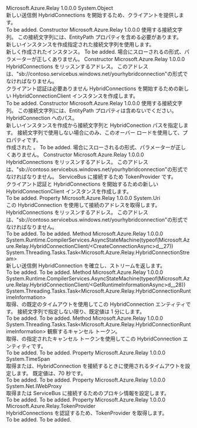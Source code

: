 <Type Name="HybridConnectionClient" FullName="Microsoft.Azure.Relay.HybridConnectionClient">
  <TypeSignature Language="C#" Value="public class HybridConnectionClient" />
  <TypeSignature Language="ILAsm" Value=".class public auto ansi beforefieldinit HybridConnectionClient extends System.Object" />
  <TypeSignature Language="DocId" Value="T:Microsoft.Azure.Relay.HybridConnectionClient" />
  <TypeSignature Language="VB.NET" Value="Public Class HybridConnectionClient" />
  <TypeSignature Language="F#" Value="type HybridConnectionClient = class" />
  <AssemblyInfo>
    <AssemblyName>Microsoft.Azure.Relay</AssemblyName>
    <AssemblyVersion>1.0.0.0</AssemblyVersion>
  </AssemblyInfo>
  <Base>
    <BaseTypeName>System.Object</BaseTypeName>
  </Base>
  <Interfaces />
  <Docs>
    <summary>
            新しい送信側 HybridConnections を開始するため、クライアントを提供します。
            </summary>
    <remarks>To be added.</remarks>
  </Docs>
  <Members>
    <Member MemberName=".ctor">
      <MemberSignature Language="C#" Value="public HybridConnectionClient (string connectionString);" />
      <MemberSignature Language="ILAsm" Value=".method public hidebysig specialname rtspecialname instance void .ctor(string connectionString) cil managed" />
      <MemberSignature Language="DocId" Value="M:Microsoft.Azure.Relay.HybridConnectionClient.#ctor(System.String)" />
      <MemberSignature Language="VB.NET" Value="Public Sub New (connectionString As String)" />
      <MemberSignature Language="F#" Value="new Microsoft.Azure.Relay.HybridConnectionClient : string -&gt; Microsoft.Azure.Relay.HybridConnectionClient" Usage="new Microsoft.Azure.Relay.HybridConnectionClient connectionString" />
      <MemberType>Constructor</MemberType>
      <AssemblyInfo>
        <AssemblyName>Microsoft.Azure.Relay</AssemblyName>
        <AssemblyVersion>1.0.0.0</AssemblyVersion>
      </AssemblyInfo>
      <Parameters>
        <Parameter Name="connectionString" Type="System.String" />
      </Parameters>
      <Docs>
        <param name="connectionString">使用する接続文字列。  この接続文字列には、EntityPath プロパティを含める必要があります。</param>
        <summary>新しいインスタンスを作成<see cref="T:Microsoft.Azure.Relay.HybridConnectionClient" />指定された接続文字列を使用します。</summary>
        <returns>新しく作成された<see cref="T:Microsoft.Azure.Relay.HybridConnectionClient" />インスタンス。</returns>
        <remarks>To be added.</remarks>
        <exception cref="T:System.ArgumentException">場合にスローされるの形式、<paramref name="connectionString" />パラメーターが正しくありません。</exception>
      </Docs>
    </Member>
    <Member MemberName=".ctor">
      <MemberSignature Language="C#" Value="public HybridConnectionClient (Uri address);" />
      <MemberSignature Language="ILAsm" Value=".method public hidebysig specialname rtspecialname instance void .ctor(class System.Uri address) cil managed" />
      <MemberSignature Language="DocId" Value="M:Microsoft.Azure.Relay.HybridConnectionClient.#ctor(System.Uri)" />
      <MemberSignature Language="VB.NET" Value="Public Sub New (address As Uri)" />
      <MemberSignature Language="F#" Value="new Microsoft.Azure.Relay.HybridConnectionClient : Uri -&gt; Microsoft.Azure.Relay.HybridConnectionClient" Usage="new Microsoft.Azure.Relay.HybridConnectionClient address" />
      <MemberType>Constructor</MemberType>
      <AssemblyInfo>
        <AssemblyName>Microsoft.Azure.Relay</AssemblyName>
        <AssemblyVersion>1.0.0.0</AssemblyVersion>
      </AssemblyInfo>
      <Parameters>
        <Parameter Name="address" Type="System.Uri" />
      </Parameters>
      <Docs>
        <param name="address">HybridConnections をリッスンするアドレス。  このアドレスは、"sb://contoso.servicebus.windows.net/yourhybridconnection"の形式でなければなりません。</param>
        <summary>
            クライアント認証は必要ありません HybridConnections を開始するための新しい HybridConnectionClient インスタンスを作成します。
            </summary>
        <remarks>To be added.</remarks>
      </Docs>
    </Member>
    <Member MemberName=".ctor">
      <MemberSignature Language="C#" Value="public HybridConnectionClient (string connectionString, string path);" />
      <MemberSignature Language="ILAsm" Value=".method public hidebysig specialname rtspecialname instance void .ctor(string connectionString, string path) cil managed" />
      <MemberSignature Language="DocId" Value="M:Microsoft.Azure.Relay.HybridConnectionClient.#ctor(System.String,System.String)" />
      <MemberSignature Language="VB.NET" Value="Public Sub New (connectionString As String, path As String)" />
      <MemberSignature Language="F#" Value="new Microsoft.Azure.Relay.HybridConnectionClient : string * string -&gt; Microsoft.Azure.Relay.HybridConnectionClient" Usage="new Microsoft.Azure.Relay.HybridConnectionClient (connectionString, path)" />
      <MemberType>Constructor</MemberType>
      <AssemblyInfo>
        <AssemblyName>Microsoft.Azure.Relay</AssemblyName>
        <AssemblyVersion>1.0.0.0</AssemblyVersion>
      </AssemblyInfo>
      <Parameters>
        <Parameter Name="connectionString" Type="System.String" />
        <Parameter Name="path" Type="System.String" />
      </Parameters>
      <Docs>
        <param name="connectionString">使用する接続文字列。 この接続文字列には、EntityPath プロパティは含めないでください。</param>
        <param name="path">HybridConnection へのパス。</param>
        <summary>新しいインスタンスを作成<see cref="T:Microsoft.Azure.Relay.HybridConnectionClient" />から接続文字列と HybridConection パスを指定します。 接続文字列で使用しない場合にのみ、このオーバー ロードを使用して、<see cref="P:Microsoft.Azure.Relay.RelayConnectionStringBuilder.EntityPath" />プロパティです。</summary>
        <returns>作成された <see cref="T:Microsoft.Azure.Relay.HybridConnectionClient" />。</returns>
        <remarks>To be added.</remarks>
        <exception cref="T:System.ArgumentException">場合にスローされるの形式、<paramref name="connectionString" />パラメーターが正しくありません。</exception>
      </Docs>
    </Member>
    <Member MemberName=".ctor">
      <MemberSignature Language="C#" Value="public HybridConnectionClient (Uri address, Microsoft.Azure.Relay.TokenProvider tokenProvider);" />
      <MemberSignature Language="ILAsm" Value=".method public hidebysig specialname rtspecialname instance void .ctor(class System.Uri address, class Microsoft.Azure.Relay.TokenProvider tokenProvider) cil managed" />
      <MemberSignature Language="DocId" Value="M:Microsoft.Azure.Relay.HybridConnectionClient.#ctor(System.Uri,Microsoft.Azure.Relay.TokenProvider)" />
      <MemberSignature Language="F#" Value="new Microsoft.Azure.Relay.HybridConnectionClient : Uri * Microsoft.Azure.Relay.TokenProvider -&gt; Microsoft.Azure.Relay.HybridConnectionClient" Usage="new Microsoft.Azure.Relay.HybridConnectionClient (address, tokenProvider)" />
      <MemberType>Constructor</MemberType>
      <AssemblyInfo>
        <AssemblyName>Microsoft.Azure.Relay</AssemblyName>
        <AssemblyVersion>1.0.0.0</AssemblyVersion>
      </AssemblyInfo>
      <Parameters>
        <Parameter Name="address" Type="System.Uri" />
        <Parameter Name="tokenProvider" Type="Microsoft.Azure.Relay.TokenProvider" />
      </Parameters>
      <Docs>
        <param name="address">HybridConnections をリッスンするアドレス。  このアドレスは、"sb://contoso.servicebus.windows.net/yourhybridconnection"の形式でなければなりません。</param>
        <param name="tokenProvider">ServiceBus に接続するため TokenProvider です。</param>
        <summary>
            クライアント認証と HybridConnections を開始するための新しい HybridConnectionClient インスタンスを作成します。
            </summary>
        <remarks>To be added.</remarks>
      </Docs>
    </Member>
    <Member MemberName="Address">
      <MemberSignature Language="C#" Value="public Uri Address { get; }" />
      <MemberSignature Language="ILAsm" Value=".property instance class System.Uri Address" />
      <MemberSignature Language="DocId" Value="P:Microsoft.Azure.Relay.HybridConnectionClient.Address" />
      <MemberSignature Language="VB.NET" Value="Public ReadOnly Property Address As Uri" />
      <MemberSignature Language="F#" Value="member this.Address : Uri" Usage="Microsoft.Azure.Relay.HybridConnectionClient.Address" />
      <MemberType>Property</MemberType>
      <AssemblyInfo>
        <AssemblyName>Microsoft.Azure.Relay</AssemblyName>
        <AssemblyVersion>1.0.0.0</AssemblyVersion>
      </AssemblyInfo>
      <ReturnValue>
        <ReturnType>System.Uri</ReturnType>
      </ReturnValue>
      <Docs>
        <summary>
            この HybridConnection を使用して接続のアドレスを取得します。 HybridConnections をリッスンするアドレス。
            このアドレスは、"sb://contoso.servicebus.windows.net/yourhybridconnection"の形式でなければなりません。
            </summary>
        <value>To be added.</value>
        <remarks>To be added.</remarks>
      </Docs>
    </Member>
    <Member MemberName="CreateConnectionAsync">
      <MemberSignature Language="C#" Value="public System.Threading.Tasks.Task&lt;Microsoft.Azure.Relay.HybridConnectionStream&gt; CreateConnectionAsync ();" />
      <MemberSignature Language="ILAsm" Value=".method public hidebysig instance class System.Threading.Tasks.Task`1&lt;class Microsoft.Azure.Relay.HybridConnectionStream&gt; CreateConnectionAsync() cil managed" />
      <MemberSignature Language="DocId" Value="M:Microsoft.Azure.Relay.HybridConnectionClient.CreateConnectionAsync" />
      <MemberSignature Language="VB.NET" Value="Public Function CreateConnectionAsync () As Task(Of HybridConnectionStream)" />
      <MemberSignature Language="F#" Value="member this.CreateConnectionAsync : unit -&gt; System.Threading.Tasks.Task&lt;Microsoft.Azure.Relay.HybridConnectionStream&gt;" Usage="hybridConnectionClient.CreateConnectionAsync " />
      <MemberType>Method</MemberType>
      <AssemblyInfo>
        <AssemblyName>Microsoft.Azure.Relay</AssemblyName>
        <AssemblyVersion>1.0.0.0</AssemblyVersion>
      </AssemblyInfo>
      <Attributes>
        <Attribute>
          <AttributeName>System.Runtime.CompilerServices.AsyncStateMachine(typeof(Microsoft.Azure.Relay.HybridConnectionClient/&lt;CreateConnectionAsync&gt;d__27))</AttributeName>
        </Attribute>
      </Attributes>
      <ReturnValue>
        <ReturnType>System.Threading.Tasks.Task&lt;Microsoft.Azure.Relay.HybridConnectionStream&gt;</ReturnType>
      </ReturnValue>
      <Parameters />
      <Docs>
        <summary>
            新しい送信側 HybridConnection を確立し、ストリームを返します。
            </summary>
        <returns>To be added.</returns>
        <remarks>To be added.</remarks>
      </Docs>
    </Member>
    <Member MemberName="GetRuntimeInformationAsync">
      <MemberSignature Language="C#" Value="public System.Threading.Tasks.Task&lt;Microsoft.Azure.Relay.HybridConnectionRuntimeInformation&gt; GetRuntimeInformationAsync ();" />
      <MemberSignature Language="ILAsm" Value=".method public hidebysig instance class System.Threading.Tasks.Task`1&lt;class Microsoft.Azure.Relay.HybridConnectionRuntimeInformation&gt; GetRuntimeInformationAsync() cil managed" />
      <MemberSignature Language="DocId" Value="M:Microsoft.Azure.Relay.HybridConnectionClient.GetRuntimeInformationAsync" />
      <MemberSignature Language="VB.NET" Value="Public Function GetRuntimeInformationAsync () As Task(Of HybridConnectionRuntimeInformation)" />
      <MemberSignature Language="F#" Value="member this.GetRuntimeInformationAsync : unit -&gt; System.Threading.Tasks.Task&lt;Microsoft.Azure.Relay.HybridConnectionRuntimeInformation&gt;" Usage="hybridConnectionClient.GetRuntimeInformationAsync " />
      <MemberType>Method</MemberType>
      <AssemblyInfo>
        <AssemblyName>Microsoft.Azure.Relay</AssemblyName>
        <AssemblyVersion>1.0.0.0</AssemblyVersion>
      </AssemblyInfo>
      <Attributes>
        <Attribute>
          <AttributeName>System.Runtime.CompilerServices.AsyncStateMachine(typeof(Microsoft.Azure.Relay.HybridConnectionClient/&lt;GetRuntimeInformationAsync&gt;d__28))</AttributeName>
        </Attribute>
      </Attributes>
      <ReturnValue>
        <ReturnType>System.Threading.Tasks.Task&lt;Microsoft.Azure.Relay.HybridConnectionRuntimeInformation&gt;</ReturnType>
      </ReturnValue>
      <Parameters />
      <Docs>
        <summary>
            取得、<see cref="T:Microsoft.Azure.Relay.HybridConnectionRuntimeInformation" />の既定のタイムアウトを使用してこの HybridConnection エンティティです。
            接続文字列で指定しない限り、既定値は 1 分にします。
            </summary>
        <returns>To be added.</returns>
        <remarks>To be added.</remarks>
      </Docs>
    </Member>
    <Member MemberName="GetRuntimeInformationAsync">
      <MemberSignature Language="C#" Value="public System.Threading.Tasks.Task&lt;Microsoft.Azure.Relay.HybridConnectionRuntimeInformation&gt; GetRuntimeInformationAsync (System.Threading.CancellationToken cancellationToken);" />
      <MemberSignature Language="ILAsm" Value=".method public hidebysig instance class System.Threading.Tasks.Task`1&lt;class Microsoft.Azure.Relay.HybridConnectionRuntimeInformation&gt; GetRuntimeInformationAsync(valuetype System.Threading.CancellationToken cancellationToken) cil managed" />
      <MemberSignature Language="DocId" Value="M:Microsoft.Azure.Relay.HybridConnectionClient.GetRuntimeInformationAsync(System.Threading.CancellationToken)" />
      <MemberSignature Language="F#" Value="member this.GetRuntimeInformationAsync : System.Threading.CancellationToken -&gt; System.Threading.Tasks.Task&lt;Microsoft.Azure.Relay.HybridConnectionRuntimeInformation&gt;" Usage="hybridConnectionClient.GetRuntimeInformationAsync cancellationToken" />
      <MemberType>Method</MemberType>
      <AssemblyInfo>
        <AssemblyName>Microsoft.Azure.Relay</AssemblyName>
        <AssemblyVersion>1.0.0.0</AssemblyVersion>
      </AssemblyInfo>
      <ReturnValue>
        <ReturnType>System.Threading.Tasks.Task&lt;Microsoft.Azure.Relay.HybridConnectionRuntimeInformation&gt;</ReturnType>
      </ReturnValue>
      <Parameters>
        <Parameter Name="cancellationToken" Type="System.Threading.CancellationToken" />
      </Parameters>
      <Docs>
        <param name="cancellationToken">観察するキャンセル トークン。</param>
        <summary>
            取得、<see cref="T:Microsoft.Azure.Relay.HybridConnectionRuntimeInformation" />の指定されたキャンセル トークンを使用してこの HybridConnection エンティティです。
            </summary>
        <returns>To be added.</returns>
        <remarks>To be added.</remarks>
      </Docs>
    </Member>
    <Member MemberName="OperationTimeout">
      <MemberSignature Language="C#" Value="public TimeSpan OperationTimeout { get; set; }" />
      <MemberSignature Language="ILAsm" Value=".property instance valuetype System.TimeSpan OperationTimeout" />
      <MemberSignature Language="DocId" Value="P:Microsoft.Azure.Relay.HybridConnectionClient.OperationTimeout" />
      <MemberSignature Language="VB.NET" Value="Public Property OperationTimeout As TimeSpan" />
      <MemberSignature Language="F#" Value="member this.OperationTimeout : TimeSpan with get, set" Usage="Microsoft.Azure.Relay.HybridConnectionClient.OperationTimeout" />
      <MemberType>Property</MemberType>
      <AssemblyInfo>
        <AssemblyName>Microsoft.Azure.Relay</AssemblyName>
        <AssemblyVersion>1.0.0.0</AssemblyVersion>
      </AssemblyInfo>
      <ReturnValue>
        <ReturnType>System.TimeSpan</ReturnType>
      </ReturnValue>
      <Docs>
        <summary>
            取得または、HybridConnection を接続するときに使用されるタイムアウトを設定します。  既定値は、70 秒です。
            </summary>
        <value>To be added.</value>
        <remarks>To be added.</remarks>
      </Docs>
    </Member>
    <Member MemberName="Proxy">
      <MemberSignature Language="C#" Value="public System.Net.IWebProxy Proxy { get; set; }" />
      <MemberSignature Language="ILAsm" Value=".property instance class System.Net.IWebProxy Proxy" />
      <MemberSignature Language="DocId" Value="P:Microsoft.Azure.Relay.HybridConnectionClient.Proxy" />
      <MemberSignature Language="VB.NET" Value="Public Property Proxy As IWebProxy" />
      <MemberSignature Language="F#" Value="member this.Proxy : System.Net.IWebProxy with get, set" Usage="Microsoft.Azure.Relay.HybridConnectionClient.Proxy" />
      <MemberType>Property</MemberType>
      <AssemblyInfo>
        <AssemblyName>Microsoft.Azure.Relay</AssemblyName>
        <AssemblyVersion>1.0.0.0</AssemblyVersion>
      </AssemblyInfo>
      <ReturnValue>
        <ReturnType>System.Net.IWebProxy</ReturnType>
      </ReturnValue>
      <Docs>
        <summary>
            取得または ServiceBus に接続するためのプロキシ情報を設定します。
            </summary>
        <value>To be added.</value>
        <remarks>To be added.</remarks>
      </Docs>
    </Member>
    <Member MemberName="TokenProvider">
      <MemberSignature Language="C#" Value="public Microsoft.Azure.Relay.TokenProvider TokenProvider { get; }" />
      <MemberSignature Language="ILAsm" Value=".property instance class Microsoft.Azure.Relay.TokenProvider TokenProvider" />
      <MemberSignature Language="DocId" Value="P:Microsoft.Azure.Relay.HybridConnectionClient.TokenProvider" />
      <MemberSignature Language="VB.NET" Value="Public ReadOnly Property TokenProvider As TokenProvider" />
      <MemberSignature Language="F#" Value="member this.TokenProvider : Microsoft.Azure.Relay.TokenProvider" Usage="Microsoft.Azure.Relay.HybridConnectionClient.TokenProvider" />
      <MemberType>Property</MemberType>
      <AssemblyInfo>
        <AssemblyName>Microsoft.Azure.Relay</AssemblyName>
        <AssemblyVersion>1.0.0.0</AssemblyVersion>
      </AssemblyInfo>
      <ReturnValue>
        <ReturnType>Microsoft.Azure.Relay.TokenProvider</ReturnType>
      </ReturnValue>
      <Docs>
        <summary>
            HybridConnections を認証するため、TokenProvider を取得します。
            </summary>
        <value>To be added.</value>
        <remarks>To be added.</remarks>
      </Docs>
    </Member>
  </Members>
</Type>